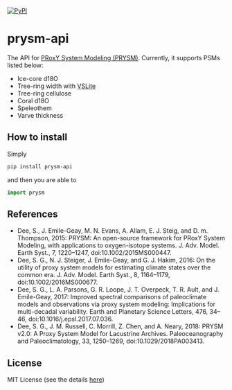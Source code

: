 [![PyPI](https://img.shields.io/pypi/v/prysm-api.svg)]()

# prysm-api
The API for [PRoxY System Modeling (PRYSM)](https://github.com/sylvia-dee/PRYSM).
Currently, it supports PSMs listed below:

+ Ice-core d18O
+ Tree-ring width with [VSLite](https://github.com/suztolwinskiward/VSLiteR)
+ Tree-ring cellulose
+ Coral d18O
+ Speleothem
+ Varve thickness

## How to install

Simply
```bash
pip install prysm-api
```
and then you are able to
```python
import prysm
```

## References

+ Dee, S., J. Emile-Geay, M. N. Evans, A. Allam, E. J. Steig, and D. m. Thompson, 2015: PRYSM: An open-source framework for PRoxY System Modeling, with applications to oxygen-isotope systems. J. Adv. Model. Earth Syst., 7, 1220–1247, doi:10.1002/2015MS000447.
+ Dee, S. G., N. J. Steiger, J. Emile-Geay, and G. J. Hakim, 2016: On the utility of proxy system models for estimating climate states over the common era. J. Adv. Model. Earth Syst., 8, 1164–1179, doi:10.1002/2016MS000677.
+ Dee, S. G., L. A. Parsons, G. R. Loope, J. T. Overpeck, T. R. Ault, and J. Emile-Geay, 2017: Improved spectral comparisons of paleoclimate models and observations via proxy system modeling: Implications for multi-decadal variability. Earth and Planetary Science Letters, 476, 34–46, doi:10.1016/j.epsl.2017.07.036.
+ Dee, S. G., J. M. Russell, C. Morrill, Z. Chen, and A. Neary, 2018: PRYSM v2.0: A Proxy System Model for Lacustrine Archives. Paleoceanography and Paleoclimatology, 33, 1250–1269, doi:10.1029/2018PA003413.


## License

MIT License (see the details [here](LICENSE))
